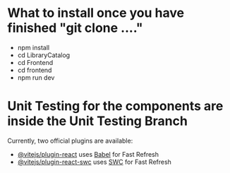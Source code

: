 # What to install once you have finished "git clone ...."
- npm install
- cd LibraryCatalog
- cd Frontend
- cd frontend
- npm run dev

# Unit Testing for the components are inside the Unit Testing Branch

Currently, two official plugins are available:

- [@vitejs/plugin-react](https://github.com/vitejs/vite-plugin-react/blob/main/packages/plugin-react/README.md) uses [Babel](https://babeljs.io/) for Fast Refresh
- [@vitejs/plugin-react-swc](https://github.com/vitejs/vite-plugin-react-swc) uses [SWC](https://swc.rs/) for Fast Refresh

